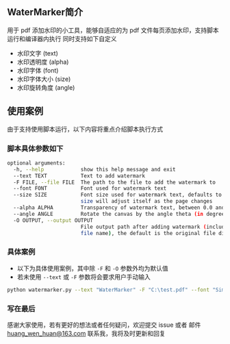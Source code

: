## WaterMarker简介
用于 pdf 添加水印的小工具，能够自适应的为 pdf 文件每页添加水印，支持脚本运行和编译器内执行
同时支持如下自定义
- 水印文字      (text)
- 水印透明度    (alpha)
- 水印字体      (font)
- 水印字体大小   (size)
- 水印旋转角度   (angle)

## 使用案例
由于支持使用脚本运行，以下内容将重点介绍脚本执行方式

### 脚本具体参数如下
``` bash
optional arguments:
  -h, --help            show this help message and exit
  --text TEXT           Text to add watermark
  -F FILE, --file FILE  The path to the file to add the watermark to
  --font FONT           Font used for watermark text
  --size SIZE           Font size used for watermark text, defaults to 30, the
                        size will adjust itself as the page changes
  --alpha ALPHA         Transparency of watermark text, between 0.0 and 1.0
  --angle ANGLE         Rotate the canvas by the angle theta (in degrees)
  -O OUTPUT, --output OUTPUT
                        File output path after adding watermark (including the
                        file name), the default is the original file directory
```

### 具体案例
- 以下为具体使用案例，其中除 `-F` 和 `-O` 参数外均为默认值
- 若未使用 `--text` 或 `-F` 参数将会要求用户手动输入
```bash
python watermarker.py --text "WaterMarker" -F "C:\test.pdf" --font "SimSun" --alpha 0.1 --size 30 --angle 30 -O "./result.pdf"
```

### 写在最后
感谢大家使用，若有更好的想法或者任何疑问，欢迎提交 issue 或者 邮件 <huang_wen_huan@163.com> 联系我，我将及时更新和回复

